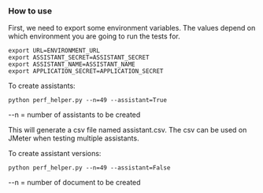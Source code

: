 ### How to use

First, we need to export some environment variables. The values depend on which environment you are going to run the tests for.

	export URL=ENVIRONMENT_URL
	export ASSISTANT_SECRET=ASSISTANT_SECRET 
	export ASSISTANT_NAME=ASSISTANT_NAME 
	export APPLICATION_SECRET=APPLICATION_SECRET 

To create assistants:

	python perf_helper.py --n=49 --assistant=True
	
--n = number of assistants to be created

This will generate a csv file named assistant.csv. The csv can be used on 
JMeter when testing multiple assistants.
	

To create assistant versions:

	python perf_helper.py --n=49 --assistant=False

--n = number of document to be created
